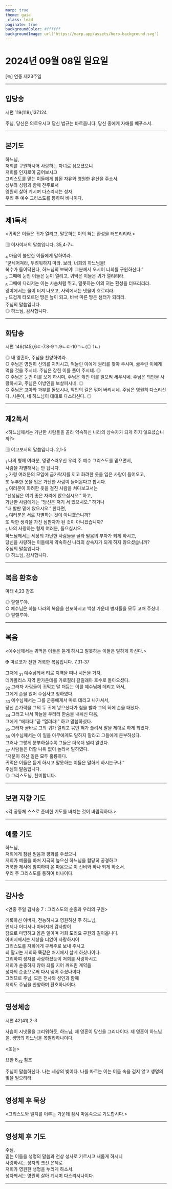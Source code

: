 ```yaml
---
marp: true
theme: gaia
_class: lead
paginate: true
backgroundColor: #ffffff
backgroundImage: url('https://marp.app/assets/hero-background.svg')
---
```


# 2024년 09월 08일 일요일

[녹] 연중 제23주일  




---

## 입당송

시편 119(118),137.124

주님, 당신은 의로우시고 당신 법규는 바르옵니다. 당신 종에게 자애를 베푸소서.  
  


---

## 본기도

하느님,  
저희를 구원하시어 사랑하는 자녀로 삼으셨으니  
저희를 인자로이 굽어보시고  
그리스도를 믿는 이들에게 참된 자유와 영원한 유산을 주소서.  
성부와 성령과 함께 천주로서  
영원히 살아 계시며 다스리시는 성자  
우리 주 예수 그리스도를 통하여 비나이다.  
  


---

## 제1독서

<귀먹은 이들은 귀가 열리고, 말못하는 이의 혀는 환성을 터뜨리리라.>

▥ 이사야서의 말씀입니다. 35,4-7ㄴ

<sub>4</sub> 마음이 불안한 이들에게 말하여라.  
“굳세어져라, 두려워하지 마라. 보라, 너희의 하느님을!  
복수가 들이닥친다, 하느님의 보복이! 그분께서 오시어 너희를 구원하신다.”  
<sub>5</sub> 그때에 눈먼 이들은 눈이 열리고, 귀먹은 이들은 귀가 열리리라.  
<sub>6</sub> 그때에 다리저는 이는 사슴처럼 뛰고, 말못하는 이의 혀는 환성을 터뜨리리라.  
광야에서는 물이 터져 나오고, 사막에서는 냇물이 흐르리라.  
<sub>7</sub> 뜨겁게 타오르던 땅은 늪이 되고, 바싹 마른 땅은 샘터가 되리라.  
주님의 말씀입니다.  
◎ 하느님, 감사합니다.  
  


---

## 화답송

시편 146(145),6ㄷ-7.8-9ㄱ.9ㄴㄷ-10ㄱㄴ(◎ 1ㄴ)

◎ 내 영혼아, 주님을 찬양하여라.  
○ 주님은 영원히 신의를 지키시고, 억눌린 이에게 권리를 찾아 주시며, 굶주린 이에게 먹을 것을 주시네. 주님은 잡힌 이를 풀어 주시네. ◎  
○ 주님은 눈먼 이를 보게 하시며, 주님은 꺾인 이를 일으켜 세우시네. 주님은 의인을 사랑하시고, 주님은 이방인을 보살피시네. ◎  
○ 주님은 고아와 과부를 돌보시나, 악인의 길은 꺾어 버리시네. 주님은 영원히 다스리신다. 시온아, 네 하느님이 대대로 다스리신다. ◎  
  


---

## 제2독서

<하느님께서는 가난한 사람들을 골라 약속하신 나라의 상속자가 되게 하지 않으셨습니까?>

▥ 야고보서의 말씀입니다. 2,1-5

<sub>1</sub> 나의 형제 여러분, 영광스러우신 우리 주 예수 그리스도를 믿으면서,  
사람을 차별해서는 안 됩니다.  
<sub>2</sub> 가령 여러분의 모임에 금가락지를 끼고 화려한 옷을 입은 사람이 들어오고,  
또 누추한 옷을 입은 가난한 사람이 들어온다고 합시다.  
<sub>3</sub> 여러분이 화려한 옷을 걸친 사람을 쳐다보고서는  
“선생님은 여기 좋은 자리에 앉으십시오.” 하고,  
가난한 사람에게는 “당신은 저기 서 있으시오.” 하거나  
“내 발판 밑에 앉으시오.” 한다면,  
<sub>4</sub> 여러분은 서로 차별하는 것이 아니겠습니까?  
또 악한 생각을 가진 심판자가 된 것이 아니겠습니까?  
<sub>5</sub> 나의 사랑하는 형제 여러분, 들으십시오.  
하느님께서는 세상의 가난한 사람들을 골라 믿음의 부자가 되게 하시고,  
당신을 사랑하는 이들에게 약속하신 나라의 상속자가 되게 하지 않으셨습니까?  
주님의 말씀입니다.  
◎ 하느님, 감사합니다.  
  


---

## 복음 환호송

마태 4,23 참조

◎ 알렐루야.  
○ 예수님은 하늘 나라의 복음을 선포하시고 백성 가운데 병자들을 모두 고쳐 주셨네.  
◎ 알렐루야.  
  


---

## 복음

<예수님께서는 귀먹은 이들은 듣게 하시고 말못하는 이들은 말하게 하신다.>

✠ 마르코가 전한 거룩한 복음입니다. 7,31-37

그때에 <sub>31</sub> 예수님께서 티로 지역을 떠나 시돈을 거쳐,  
데카폴리스 지역 한가운데를 가로질러 갈릴래아 호수로 돌아오셨다.  
<sub>32</sub> 그러자 사람들이 귀먹고 말 더듬는 이를 예수님께 데리고 와서,  
그에게 손을 얹어 주십사고 청하였다.  
<sub>33</sub> 예수님께서는 그를 군중에게서 따로 데리고 나가셔서,  
당신 손가락을 그의 두 귀에 넣으셨다가 침을 발라 그의 혀에 손을 대셨다.  
<sub>34</sub> 그러고 나서 하늘을 우러러 한숨을 내쉬신 다음,  
그에게 “에파타!”곧 “열려라!” 하고 말씀하셨다.  
<sub>35</sub> 그러자 곧바로 그의 귀가 열리고 묶인 혀가 풀려서 말을 제대로 하게 되었다.  
<sub>36</sub> 예수님께서는 이 일을 아무에게도 말하지 말라고 그들에게 분부하셨다.  
그러나 그렇게 분부하실수록 그들은 더욱더 널리 알렸다.  
<sub>37</sub> 사람들은 더할 나위 없이 놀라서 말하였다.  
“저분이 하신 일은 모두 훌륭하다.  
귀먹은 이들은 듣게 하시고 말못하는 이들은 말하게 하시는구나.”  
주님의 말씀입니다.  
◎ 그리스도님, 찬미합니다.  
  


---

## 보편 지향 기도

<각 공동체 스스로 준비한 기도를 바치는 것이 바람직하다.>

  


---

## 예물 기도

하느님,  
저희에게 참된 믿음과 평화를 주셨으니  
저희가 예물을 바쳐 지극히 높으신 하느님을 합당히 공경하고  
거룩한 제사에 참여하여 온 마음으로 이 신비와 하나 되게 하소서.  
우리 주 그리스도를 통하여 비나이다.  
  


---

## 감사송

<연중 주일 감사송 7 : 그리스도의 순종과 우리의 구원>

거룩하신 아버지, 전능하시고 영원하신 주 하느님,  
언제나 어디서나 아버지께 감사함이  
참으로 마땅하고 옳은 일이며 저희 도리요 구원의 길이옵니다.  
아버지께서는 세상을 더없이 사랑하시어  
그리스도를 저희에게 구세주로 보내 주시고  
죄 말고는 저희와 똑같은 처지에서 살게 하셨나이다.  
그리하여 성자를 사랑하셨듯이 저희를 사랑하시고  
저희가 순종하지 않아 죄를 지어 깨뜨린 계약을  
성자의 순종으로써 다시 맺어 주셨나이다.  
그러므로 주님, 모든 천사와 성인과 함께  
저희도 주님을 찬양하며 환호하나이다.  
  


---

## 영성체송

시편 42(41),2-3

사슴이 시냇물을 그리워하듯, 하느님, 제 영혼이 당신을 그리나이다. 제 영혼이 하느님을, 생명의 하느님을 목말라하나이다.  
  
<또는>  
  
요한 8,<sub>12</sub> 참조  
  
주님이 말씀하신다. 나는 세상의 빛이다. 나를 따르는 이는 어둠 속을 걷지 않고 생명의 빛을 얻으리라.  


---

## 영성체 후 묵상

<그리스도와 일치를 이루는 가운데 잠시 마음속으로 기도합시다.>  


---

## 영성체 후 기도

주님,  
믿는 이들을 생명의 말씀과 천상 성사로 기르시고 새롭게 하시니  
사랑하시는 성자의 크신 은혜로  
저희가 영원한 생명을 누리게 하소서.  
성자께서는 영원히 살아 계시며 다스리시나이다.  
  


---